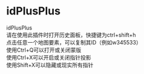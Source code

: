 # idPlusPlus
idPlusPlus
<br>
请在使用此插件时打开历史面板，快捷键为ctrl+shift+h
<br>
点击任意一个地图要素，可以复制其ID（例如w345533）
<br>
使用Ctrl+Q可以打开或关闭蒙版
<br>
使用Ctrl+X可以开启或关闭指针投影
<br>
使用Shift+X可以隐藏或现实所有指针
